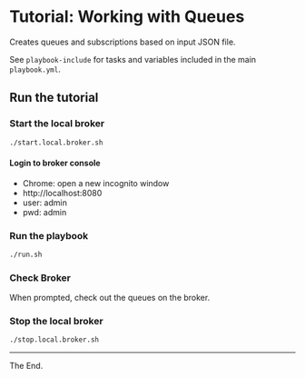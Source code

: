 # Tutorial: Working with Queues

Creates queues and subscriptions based on input JSON file.

See ``playbook-include`` for tasks and variables included in the main `playbook.yml`.

## Run the tutorial

### Start the local broker
````bash
./start.local.broker.sh
````

#### Login to broker console
- Chrome: open a new incognito window
- http://localhost:8080
- user: admin
- pwd: admin

### Run the playbook
````bash
./run.sh
````

### Check Broker
When prompted, check out the queues on the broker.

### Stop the local broker
````bash
./stop.local.broker.sh
````

---
The End.
